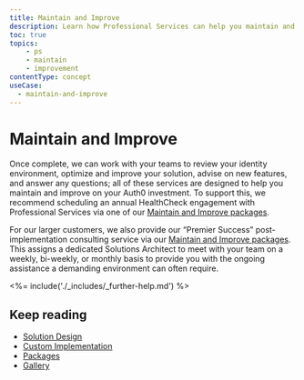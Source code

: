 ```yaml
---
title: Maintain and Improve
description: Learn how Professional Services can help you maintain and improve on your Auth0 investment.
toc: true
topics:
    - ps
    - maintain
    - improvement
contentType: concept
useCase:
  - maintain-and-improve
---
```

# Maintain and Improve

Once complete, we can work with your teams to review your identity environment, optimize and improve your solution, advise on new features, and answer any questions; all of these services are designed to help you maintain and improve on your Auth0 investment. To support this, we recommend scheduling an annual HealthCheck engagement with Professional Services via one of our [Maintain and Improve packages](/services/packages#maintain-and-improve-packages).

For our larger customers, we also provide our “Premier Success” post-implementation consulting service via our [Maintain and Improve packages](/services/packages#maintain-and-improve-packages). This assigns a dedicated Solutions Architect to meet with your team on a weekly, bi-weekly, or monthly basis to provide you with the ongoing assistance a demanding environment can often require.
 
<%= include('./_includes/_further-help.md') %>

## Keep reading

* [Solution Design](/services/solution-design)
* [Custom Implementation](/services/custom-implementation)
* [Packages](/services/packages)
* [Gallery](/services/gallery)


